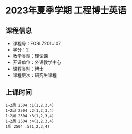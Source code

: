 # 2023年夏季学期 工程博士英语 






## 课程信息

- 课程号：FORL7201U.07
- 学分：2
- 教学类型：理论课
- 开课单位：外语教学中心
- 课程类别：博士
- 课程层次：研究生课程

## 上课时间

```
1~2周 2504 :1(1,2,3,4)
1~2周 2504 :2(1,2,3,4)
1~2周 2504 :3(1,2,3,4)
1~2周 2504 :4(1,2,3,4)
1周 2504 :5(1,2,3,4)
```

